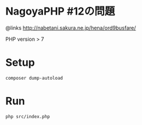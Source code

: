 # NagoyaPHP #12の問題

@links http://nabetani.sakura.ne.jp/hena/ord9busfare/

PHP version > 7

# Setup

```shell
composer dump-autoload
```

# Run

```shell
php src/index.php
```
